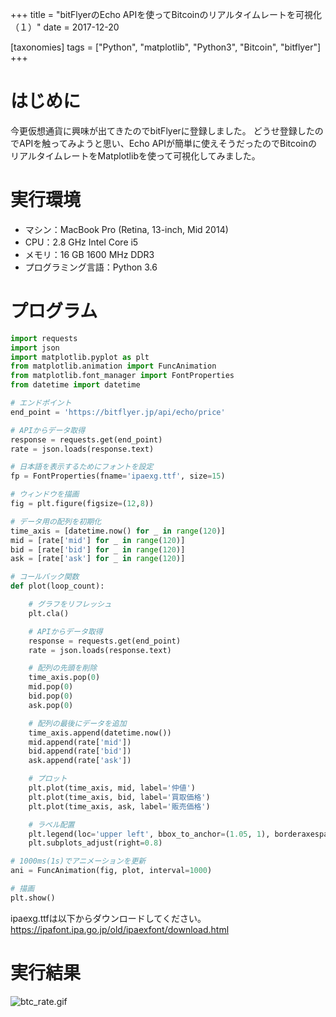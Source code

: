 +++
title = "bitFlyerのEcho APIを使ってBitcoinのリアルタイムレートを可視化（１）"
date = 2017-12-20

[taxonomies]
tags = ["Python", "matplotlib", "Python3", "Bitcoin", "bitflyer"]
+++

# はじめに
今更仮想通貨に興味が出てきたのでbitFlyerに登録しました。 
どうせ登録したのでAPIを触ってみようと思い、Echo APIが簡単に使えそうだったのでBitcoinのリアルタイムレートをMatplotlibを使って可視化してみました。

<!-- more -->

# 実行環境
- マシン：MacBook Pro (Retina, 13-inch, Mid 2014)
- CPU：2.8 GHz Intel Core i5
- メモリ：16 GB 1600 MHz DDR3
- プログラミング言語：Python 3.6

# プログラム
```python3:main.py
import requests
import json
import matplotlib.pyplot as plt
from matplotlib.animation import FuncAnimation
from matplotlib.font_manager import FontProperties
from datetime import datetime

# エンドポイント
end_point = 'https://bitflyer.jp/api/echo/price'

# APIからデータ取得
response = requests.get(end_point)
rate = json.loads(response.text)

# 日本語を表示するためにフォントを設定
fp = FontProperties(fname='ipaexg.ttf', size=15)

# ウィンドウを描画
fig = plt.figure(figsize=(12,8))

# データ用の配列を初期化
time_axis = [datetime.now() for _ in range(120)]
mid = [rate['mid'] for _ in range(120)]
bid = [rate['bid'] for _ in range(120)]
ask = [rate['ask'] for _ in range(120)]

# コールバック関数
def plot(loop_count):

    # グラフをリフレッシュ
    plt.cla()

    # APIからデータ取得
    response = requests.get(end_point)
    rate = json.loads(response.text)

    # 配列の先頭を削除
    time_axis.pop(0)
    mid.pop(0)
    bid.pop(0)
    ask.pop(0)

    # 配列の最後にデータを追加
    time_axis.append(datetime.now())
    mid.append(rate['mid'])
    bid.append(rate['bid'])
    ask.append(rate['ask'])

    # プロット
    plt.plot(time_axis, mid, label='仲値')
    plt.plot(time_axis, bid, label='買取価格')
    plt.plot(time_axis, ask, label='販売価格')

    # ラベル配置
    plt.legend(loc='upper left', bbox_to_anchor=(1.05, 1), borderaxespad=0, prop=fp) 
    plt.subplots_adjust(right=0.8)

# 1000ms(1s)でアニメーションを更新
ani = FuncAnimation(fig, plot, interval=1000)

# 描画
plt.show()
```
ipaexg.ttfは以下からダウンロードしてください。
https://ipafont.ipa.go.jp/old/ipaexfont/download.html

# 実行結果
![btc_rate.gif](https://qiita-image-store.s3.amazonaws.com/0/211748/375e1744-7d09-2e76-64da-e979b6c8b067.gif)  
